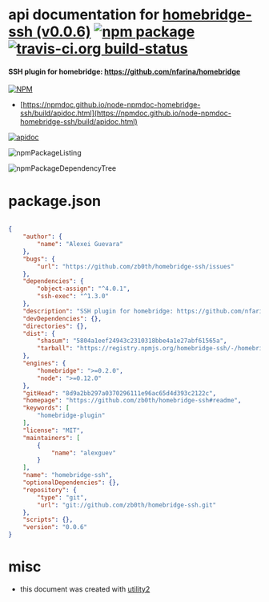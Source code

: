 # api documentation for  [homebridge-ssh (v0.0.6)](https://github.com/zb0th/homebridge-ssh#readme)  [![npm package](https://img.shields.io/npm/v/npmdoc-homebridge-ssh.svg?style=flat-square)](https://www.npmjs.org/package/npmdoc-homebridge-ssh) [![travis-ci.org build-status](https://api.travis-ci.org/npmdoc/node-npmdoc-homebridge-ssh.svg)](https://travis-ci.org/npmdoc/node-npmdoc-homebridge-ssh)
#### SSH plugin for homebridge: https://github.com/nfarina/homebridge

[![NPM](https://nodei.co/npm/homebridge-ssh.png?downloads=true&downloadRank=true&stars=true)](https://www.npmjs.com/package/homebridge-ssh)

- [https://npmdoc.github.io/node-npmdoc-homebridge-ssh/build/apidoc.html](https://npmdoc.github.io/node-npmdoc-homebridge-ssh/build/apidoc.html)

[![apidoc](https://npmdoc.github.io/node-npmdoc-homebridge-ssh/build/screenCapture.buildCi.browser.%252Ftmp%252Fbuild%252Fapidoc.html.png)](https://npmdoc.github.io/node-npmdoc-homebridge-ssh/build/apidoc.html)

![npmPackageListing](https://npmdoc.github.io/node-npmdoc-homebridge-ssh/build/screenCapture.npmPackageListing.svg)

![npmPackageDependencyTree](https://npmdoc.github.io/node-npmdoc-homebridge-ssh/build/screenCapture.npmPackageDependencyTree.svg)



# package.json

```json

{
    "author": {
        "name": "Alexei Guevara"
    },
    "bugs": {
        "url": "https://github.com/zb0th/homebridge-ssh/issues"
    },
    "dependencies": {
        "object-assign": "^4.0.1",
        "ssh-exec": "^1.3.0"
    },
    "description": "SSH plugin for homebridge: https://github.com/nfarina/homebridge",
    "devDependencies": {},
    "directories": {},
    "dist": {
        "shasum": "5804a1eef24943c2310318bbe4a1e27abf61565a",
        "tarball": "https://registry.npmjs.org/homebridge-ssh/-/homebridge-ssh-0.0.6.tgz"
    },
    "engines": {
        "homebridge": ">=0.2.0",
        "node": ">=0.12.0"
    },
    "gitHead": "8d9a2bb297a0370296111e96ac65d4d393c2122c",
    "homepage": "https://github.com/zb0th/homebridge-ssh#readme",
    "keywords": [
        "homebridge-plugin"
    ],
    "license": "MIT",
    "maintainers": [
        {
            "name": "alexguev"
        }
    ],
    "name": "homebridge-ssh",
    "optionalDependencies": {},
    "repository": {
        "type": "git",
        "url": "git://github.com/zb0th/homebridge-ssh.git"
    },
    "scripts": {},
    "version": "0.0.6"
}
```



# misc
- this document was created with [utility2](https://github.com/kaizhu256/node-utility2)
